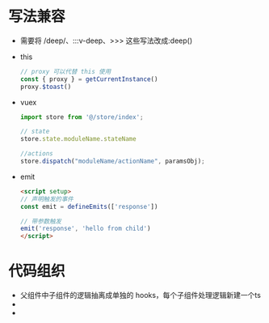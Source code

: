 # 写法兼容

+ 需要将 /deep/、:::v-deep、>>> 这些写法改成:deep()

+ this

  ```js
  // proxy 可以代替 this 使用
  const { proxy } = getCurrentInstance()
  proxy.$toast()
  ```

+ vuex 

  ```js
  import store from '@/store/index';
  
  // state
  store.state.moduleName.stateName
  
  //actions
  store.dispatch("moduleName/actionName", paramsObj);
  ```

+ emit

  ```html
  <script setup>
  // 声明触发的事件
  const emit = defineEmits(['response'])
  
  // 带参数触发
  emit('response', 'hello from child')
  </script>
  ```

# 代码组织

+ 父组件中子组件的逻辑抽离成单独的 hooks，每个子组件处理逻辑新建一个ts
+ 
+ 